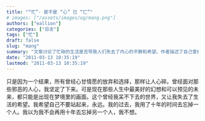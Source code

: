 ```yaml
---
title: "“忙”- 是不是 “心” 已 “亡”"
# images: ["/assets/images/og/mang.png"]
authors: ["eallion"]
categories: ["日志"]
tags: ["忙"]
draft: false
slug: "mang"
summary: "文章讨论了忙碌的生活是否导致人们失去了内心的平静和希望。作者描述了自己曾经面对邪恶和困难时坚定不移的决心，但现在却只能在梦中找到美好和未来。他表示希望永远不要站起来，并回顾了过去十年为忘记一个人所花费的时间。最后提到日本地震海啸，并展示了一些表情图片。"
date: "2011-03-13 10:35:19"
lastmod: "2011-03-13 10:35:19"
---
```


只是因为一个结果，所有曾经心甘情愿的放弃和选择，那样让人心碎。曾经面对那些邪恶的人心，我坚定了下来。可是现在那些人生中最美好的幻想和可以预见的未来，都只能是出现在梦境里的画面。这个曾经我呆不下去的世界，又让我失去了生活的希望。我希望自己不要站起来，永远。我的过去，我用了十年的时间去忘掉一个人。我以为我不会再用十年去忘掉另一个人，我不想。

